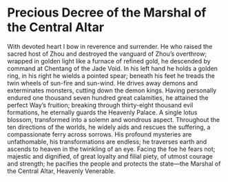 # Precious Decree of the Marshal of the Central Altar

With devoted heart I bow in reverence and surrender. He who raised the sacred host of Zhou and destroyed the vanguard of Zhou’s overthrow; wrapped in golden light like a furnace of refined gold, he descended by command at Chentang of the Jade Void. In his left hand he holds a golden ring, in his right he wields a pointed spear; beneath his feet he treads the twin wheels of sun-fire and sun-wind. He drives away demons and exterminates monsters, cutting down the demon kings. Having personally endured one thousand seven hundred great calamities, he attained the perfect Way’s fruition; breaking through thirty-eight thousand evil formations, he eternally guards the Heavenly Palace. A single lotus blossom, transformed into a solemn and wondrous aspect. Throughout the ten directions of the worlds, he widely aids and rescues the suffering, a compassionate ferry across sorrows. His profound mysteries are unfathomable, his transformations are endless; he traverses earth and ascends to heaven in the twinkling of an eye. Facing the foe he fears not; majestic and dignified, of great loyalty and filial piety, of utmost courage and strength; he pacifies the people and protects the state—the Marshal of the Central Altar, Heavenly Venerable.  
